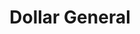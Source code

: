 ---
title: "Dollar General"
url: /niles/dollar-general-youngstown-warren-road/
shop: variety store
---